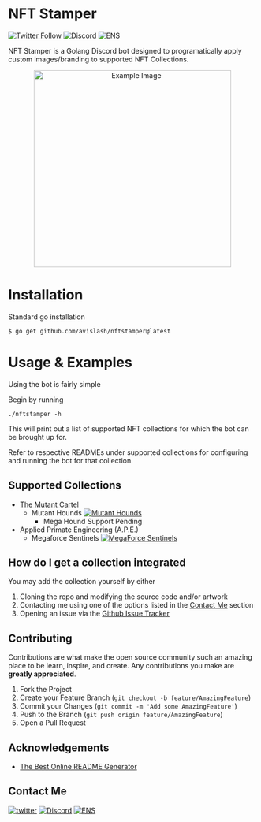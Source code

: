 
# NFT Stamper
[![Twitter Follow](https://img.shields.io/twitter/follow/avis1ash?style=social)](https://twitter.com/avis1ash "Follow me on Twitter!")
[![Discord](https://img.shields.io/badge/avislash%235874-7289DA?logo=discord&logoColor=white)](#) 
[![ENS](https://img.shields.io/badge/ENS-avislash.eth-blueviolet?logo=ethereum)](https://avislash.eth.xyz/)
  

NFT Stamper is a Golang Discord bot designed to programatically apply custom images/branding to supported NFT Collections. 
<div align="center">
  <img src="https://github.com/avislash/nftstamper/blob/main/example_images/example.jpg" alt="Example Image" width="400"/>
</div>

# Installation
Standard go installation
```
$ go get github.com/avislash/nftstamper@latest
```

# Usage & Examples
Using the bot is fairly simple 

Begin by running
```
./nftstamper -h
```

This will print out a list of supported NFT collections for which the bot can be brought up for.

Refer to respective READMEs under supported collections for configuring and running the bot for that collection.



 ## Supported Collections

- [The Mutant Cartel](https://github.com/avislash/nftstamper/tree/main/cartel)
   - Mutant Hounds [![Mutant Hounds](https://img.shields.io/badge/Supported-90%25-yellow)](#)
     - Mega Hound Support Pending
- Applied Primate Engineering (A.P.E.)
   - Megaforce Sentinels [![MegaForce Sentinels](https://img.shields.io/badge/In_Progress-blue)](#)



## How do I get a collection integrated
You may add the collection yourself by either
1. Cloning the repo and modifying the source code and/or artwork 
2. Contacting me using one of the options listed in the [Contact Me](#contact-me) section 
3. Opening an issue via the [Github Issue Tracker](https://github.com/avislash/nftstamper/issue)


## Contributing

Contributions are what make the open source community such an amazing place to be learn, inspire, and create. Any contributions you make are **greatly appreciated**.

1. Fork the Project
2. Create your Feature Branch (`git checkout -b feature/AmazingFeature`)
3. Commit your Changes (`git commit -m 'Add some AmazingFeature'`)
4. Push to the Branch (`git push origin feature/AmazingFeature`)
5. Open a Pull Request

## Acknowledgements

 - [The Best Online README Generator](https://readme.so/)

## Contact Me <a name="contact-me"></a>
[![twitter](https://img.shields.io/badge/@avis1ash-1DA1F2?style=for-the-badge&logo=twitter&logoColor=white)](https://twitter.com/avis1ash)
[![Discord](https://img.shields.io/badge/avislash%235874-7289DA?style=for-the-badge&logo=discord&logoColor=white)](#)
[![ENS](https://img.shields.io/badge/ENS-avislash.eth-blueviolet?style=for-the-badge&logo=ethereum)](https://avislash.eth.xyz/)
